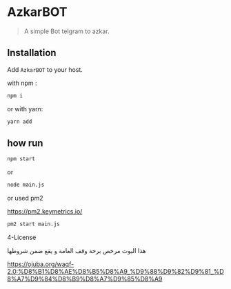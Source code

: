 # AzkarBOT

> A simple Bot telgram to azkar.

## Installation

Add `AzkarBOT` to your host.

with npm :

```bash
npm i
```

or with yarn:

```bash
yarn add
```

## how run

```bash
npm start
```

or

```bash
node main.js
```

or used pm2

https://pm2.keymetrics.io/

```bash
pm2 start main.js
```
4-License

هذا البوت مرخص برخة وقف العامة و يقع ضمن شروطها

https://ojuba.org/waqf-2.0:%D8%B1%D8%AE%D8%B5%D8%A9_%D9%88%D9%82%D9%81_%D8%A7%D9%84%D8%B9%D8%A7%D9%85%D8%A9
